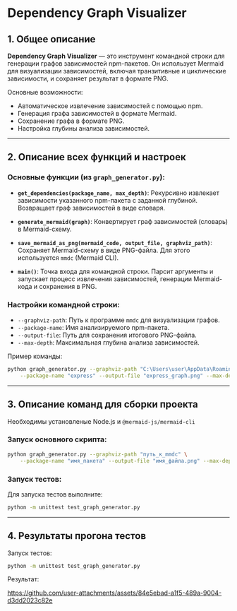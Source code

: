 # Dependency Graph Visualizer

## 1. Общее описание

**Dependency Graph Visualizer** — это инструмент командной строки для генерации графов зависимостей npm-пакетов. Он использует Mermaid для визуализации зависимостей, включая транзитивные и циклические зависимости, и сохраняет результат в формате PNG.

Основные возможности:
- Автоматическое извлечение зависимостей с помощью npm.
- Генерация графа зависимостей в формате Mermaid.
- Сохранение графа в формате PNG.
- Настройка глубины анализа зависимостей.

---

## 2. Описание всех функций и настроек

### Основные функции (из `graph_generator.py`):
- **`get_dependencies(package_name, max_depth)`**:
  Рекурсивно извлекает зависимости указанного npm-пакета с заданной глубиной. Возвращает граф зависимостей в виде словаря.

- **`generate_mermaid(graph)`**:
  Конвертирует граф зависимостей (словарь) в Mermaid-схему.

- **`save_mermaid_as_png(mermaid_code, output_file, graphviz_path)`**:
  Сохраняет Mermaid-схему в виде PNG-файла. Для этого используется `mmdc` (Mermaid CLI).

- **`main()`**:
  Точка входа для командной строки. Парсит аргументы и запускает процесс извлечения зависимостей, генерации Mermaid-кода и сохранения в PNG.

### Настройки командной строки:
- `--graphviz-path`: Путь к программе `mmdc` для визуализации графов.
- `--package-name`: Имя анализируемого npm-пакета.
- `--output-file`: Путь для сохранения итогового PNG-файла.
- `--max-depth`: Максимальная глубина анализа зависимостей.

Пример команды:
```bash
python graph_generator.py --graphviz-path "C:\Users\user\AppData\Roaming\npm\mmdc.cmd" \
    --package-name "express" --output-file "express_graph.png" --max-depth 1
```

---

## 3. Описание команд для сборки проекта

Необходимы установленые Node.js и `@mermaid-js/mermaid-cli`

### Запуск основного скрипта:
```bash
python graph_generator.py --graphviz-path "путь_к_mmdc" \
    --package-name "имя_пакета" --output-file "имя_файла.png" --max-depth глубина
```

### Запуск тестов:
Для запуска тестов выполните:
```bash
python -m unittest test_graph_generator.py
```

---

## 4. Результаты прогона тестов

Запуск тестов:
```bash
python -m unittest test_graph_generator.py
```

Результат:


https://github.com/user-attachments/assets/84e5ebad-a1f5-489a-9004-d3dd2023c82e


